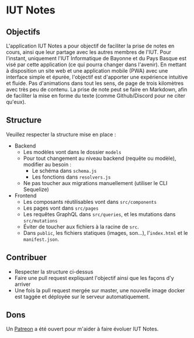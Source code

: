 # IUT Notes

## Objectifs
L'application IUT Notes a pour objectif de faciliter la prise de notes en cours, ainsi que leur partage
avec les autres membres de l'IUT. Pour l'instant, uniquement l'IUT Informatique de Bayonne et du Pays Basque
est visé par cette application (ce qui pourra changer dans l'avenir).
En mettant à disposition un site web et une application mobile (PWA) avec une interface simple et épurée,
l'objectif est d'apporter une expérience intuitive et fluide. Pas d'animations dans tout les sens, de page
de trois kilomètres avec très peu de contenu.
La prise de note peut se faire en Markdown, afin de faciliter la mise en forme du texte (comme Github/Discord pour ne citer qu'eux).

## Structure
Veuillez respecter la structure mise en place :
- Backend
  - Les modèles vont dans le dossier `models`
  - Pour tout changement au niveau backend (requête ou modèle), modifier au besoin :
    - Le schéma dans `schema.js`
    - Les fonctions dans `resolvers.js`
  - Ne pas toucher aux migrations manuellement (utiliser le CLI Sequelize)
- Frontend
  - Les composants réutilisables vont dans `src/components`
  - Les pages vont dans `src/pages`
  - Les requêtes GraphQL dans `src/queries`, et les mutations dans `src/mutations`
  - Éviter de toucher aux fichiers à la racine de `src`.
  - Dans `public`, les fichiers statiques (images, son...), l'`index.html` et le `manifest.json`.

## Contribuer
- Respecter la structure ci-dessus
- Faire une pull request expliquant l'objectif ainsi que les façons d'y arriver
- Une fois la pull request mergée sur master, une nouvelle image docker est taggée et déployée sur le serveur automatiquement.

## Dons
Un [Patreon](https://patreon.com/plaborderie) a été ouvert pour m'aider à faire évoluer IUT Notes.
